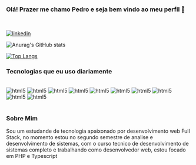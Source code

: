 ### Olá! Prazer me chamo Pedro e seja bem vindo ao meu perfil 👋
<BR>

[![linkedin](https://img.shields.io/badge/LinkedIn-0077B5?style=for-the-badge&logo=linkedin&logoColor=white)](https://www.linkedin.com/in/pedro-lima-889918204/)

![Anurag's GitHub stats](https://github-readme-stats.vercel.app/api?username=PedroC0de&show_icons=true&theme=dracula)

[![Top Langs](https://github-readme-stats.vercel.app/api/top-langs/?username=PedroC0de&layout=compact)](https://github.com/PedroC0de/github-readme-stats)

### Tecnologias que eu uso diariamente

<div style="display: inline_block"><br/>
<img aling="center" alt="html5" src="https://img.shields.io/badge/Python-3776AB?style=for-the-badge&logo=python&logoColor=white"/>
<img aling="center" alt="html5" src="https://img.shields.io/badge/HTML-239120?style=for-the-badge&logo=html5&logoColor=white"/>
<img aling="center" alt="html5" src="https://img.shields.io/badge/CSS-239120?&style=for-the-badge&logo=css3&logoColor=white"/>
<img aling="center" alt="html5" src="https://img.shields.io/badge/JavaScript-F7DF1E?style=for-the-badge&logo=javascript&logoColor=black"/>
<img aling="center" alt="html5" src="https://img.shields.io/badge/PHP-777BB4?style=for-the-badge&logo=php&logoColor=white"/>
<img aling="center" alt="html5" src="https://img.shields.io/badge/Laravel-FF2D20?style=for-the-badge&logo=laravel&logoColor=white"/>
<img aling="center" alt="html5" src="https://img.shields.io/badge/MySQL-00000F?style=for-the-badge&logo=mysql&logoColor=white"/>
<img aling="center" alt="html5" src="https://img.shields.io/badge/SQLite-07405E?style=for-the-badge&logo=sqlite&logoColor=white"/>
<img aling="center" alt="html5" src="https://img.shields.io/badge/Angular-DD0031?style=for-the-badge&logo=angular&logoColor=white"/>
<img aling="center" alt="html5" src="https://img.shields.io/badge/TypeScript-007ACC?style=for-the-badge&logo=typescript&logoColor=white"/>
</div>
</br>

### Sobre Mim

Sou um estudande de tecnologia apaixonado por desenvolvimento web Full Stack, no momento estou no segundo semestre de analise e desenvolvimento de sistemas, com o curso tecnico de desenvolvimento de sistemas completo e trabalhando como desenvolvedor web, estou focado em PHP e Typescript
